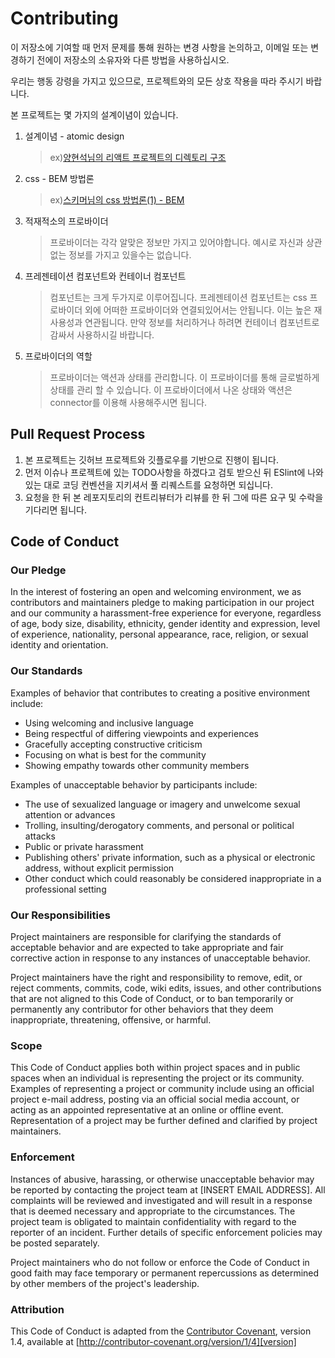 # Contributing

이 저장소에 기여할 때 먼저 문제를 통해 원하는 변경 사항을 논의하고,
이메일 또는 변경하기 전에이 저장소의 소유자와 다른 방법을 사용하십시오.

우리는 행동 강령을 가지고 있으므로, 프로젝트와의 모든 상호 작용을 따라 주시기 바랍니다.

본 프로젝트는 몇 가지의 설계이념이 있습니다.

1. 설계이념 - atomic design
   > ex)[양현석님의 리액트 프로젝트의 디렉토리 구조](https://medium.com/@FourwingsY/react-%ED%94%84%EB%A1%9C%EC%A0%9D%ED%8A%B8%EC%9D%98-%EB%94%94%EB%A0%89%ED%86%A0%EB%A6%AC-%EA%B5%AC%EC%A1%B0-bb183c0a426e)
2. css - BEM 방법론
   > ex)[스키머님의 css 방법론(1) - BEM](https://medium.com/witinweb/css-%EB%B0%A9%EB%B2%95%EB%A1%A0-1-bem-block-element-modifier-1c03034e65a1)
3. 적재적소의 프로바이더
   > 프로바이더는 각각 알맞은 정보만 가지고 있어야합니다. 예시로 자신과 상관없는 정보를 가지고 있을수는 없습니다.
4. 프레젠테이션 컴포넌트와 컨테이너 컴포넌트
   > 컴포넌트는 크게 두가지로 이루어집니다. 프레젠테이션 컴포넌트는 css 프로바이더 외에 어떠한 프로바이더와 연결되있어서는 안됩니다. 이는 높은 재사용성과 연관됩니다. 만약 정보를 처리하거나 하려면 컨테이너 컴포넌트로 감싸서 사용하시길 바랍니다.
5. 프로바이더의 역할
   > 프로바이더는 액션과 상태를 관리합니다. 이 프로바이더를 통해 글로벌하게 상태를 관리 할 수 있습니다. 이 프로바이더에서 나온 상태와 액션은 connector를 이용해 사용해주시면 됩니다.

## Pull Request Process

1. 본 프로젝트는 깃허브 프로젝트와 깃플로우를 기반으로 진행이 됩니다.
2. 먼저 이슈나 프로젝트에 있는 TODO사항을 하겠다고 검토 받으신 뒤 ESlint에 나와있는 대로 코딩 컨벤션을 지키셔서 풀 리퀘스트를 요청하면 되십니다.
3. 요청을 한 뒤 본 레포지토리의 컨트리뷰터가 리뷰를 한 뒤 그에 따른 요구 및 수락을 기다리면 됩니다.

## Code of Conduct

### Our Pledge

In the interest of fostering an open and welcoming environment, we as
contributors and maintainers pledge to making participation in our project and
our community a harassment-free experience for everyone, regardless of age, body
size, disability, ethnicity, gender identity and expression, level of experience,
nationality, personal appearance, race, religion, or sexual identity and
orientation.

### Our Standards

Examples of behavior that contributes to creating a positive environment
include:

- Using welcoming and inclusive language
- Being respectful of differing viewpoints and experiences
- Gracefully accepting constructive criticism
- Focusing on what is best for the community
- Showing empathy towards other community members

Examples of unacceptable behavior by participants include:

- The use of sexualized language or imagery and unwelcome sexual attention or
  advances
- Trolling, insulting/derogatory comments, and personal or political attacks
- Public or private harassment
- Publishing others' private information, such as a physical or electronic
  address, without explicit permission
- Other conduct which could reasonably be considered inappropriate in a
  professional setting

### Our Responsibilities

Project maintainers are responsible for clarifying the standards of acceptable
behavior and are expected to take appropriate and fair corrective action in
response to any instances of unacceptable behavior.

Project maintainers have the right and responsibility to remove, edit, or
reject comments, commits, code, wiki edits, issues, and other contributions
that are not aligned to this Code of Conduct, or to ban temporarily or
permanently any contributor for other behaviors that they deem inappropriate,
threatening, offensive, or harmful.

### Scope

This Code of Conduct applies both within project spaces and in public spaces
when an individual is representing the project or its community. Examples of
representing a project or community include using an official project e-mail
address, posting via an official social media account, or acting as an appointed
representative at an online or offline event. Representation of a project may be
further defined and clarified by project maintainers.

### Enforcement

Instances of abusive, harassing, or otherwise unacceptable behavior may be
reported by contacting the project team at [INSERT EMAIL ADDRESS]. All
complaints will be reviewed and investigated and will result in a response that
is deemed necessary and appropriate to the circumstances. The project team is
obligated to maintain confidentiality with regard to the reporter of an incident.
Further details of specific enforcement policies may be posted separately.

Project maintainers who do not follow or enforce the Code of Conduct in good
faith may face temporary or permanent repercussions as determined by other
members of the project's leadership.

### Attribution

This Code of Conduct is adapted from the [Contributor Covenant][homepage], version 1.4,
available at [http://contributor-covenant.org/version/1/4][version]

[homepage]: http://contributor-covenant.org
[version]: http://contributor-covenant.org/version/1/4/
